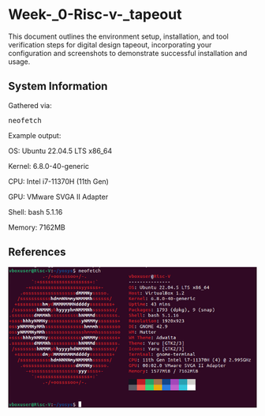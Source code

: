 # Week-_0-Risc-v-_tapeout
This document outlines the environment setup, installation, and tool verification steps for digital design tapeout, incorporating your configuration and screenshots to demonstrate successful installation and usage.
## System Information
Gathered via:
<pre>neofetch</pre>
Example output:

OS: Ubuntu 22.04.5 LTS x86_64

Kernel: 6.8.0-40-generic

CPU: Intel i7-11370H (11th Gen)

GPU: VMware SVGA II Adapter

Shell: bash 5.1.16

Memory: 7162MB

## References 
![references](https://github.com/praaveenharigs/Week-_0-Risc-v-_tapeout/blob/main/IMG-20250920-WA0011%20(7).jpg)
